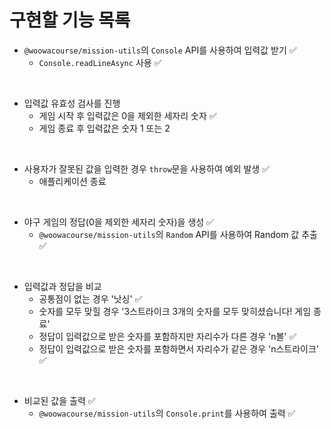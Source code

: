 # 구현할 기능 목록

- `@woowacourse/mission-utils`의 `Console` API를 사용하여 입력값 받기 ✅
  - `Console.readLineAsync` 사용 ✅

 <br/>

- 입력값 유효성 검사를 진행
  - 게임 시작 후 입력값은 0을 제외한 세자리 숫자 ✅
  - 게임 종료 후 입력값은 숫자 1 또는 2

<br/>

- 사용자가 잘못된 값을 입력한 경우 `throw`문을 사용하여 예외 발생 ✅
  - 애플리케이션 종료

 <br/>

- 야구 게임의 정답(0을 제외한 세자리 숫자)을 생성 ✅
  - `@woowacourse/mission-utils`의 `Random` API를 사용하여 Random 값 추출 ✅

 <br/>

- 입력값과 정답을 비교
  - 공통점이 없는 경우 '낫싱' ✅
  - 숫자를 모두 맞힐 경우 '3스트라이크 3개의 숫자를 모두 맞히셨습니다! 게임 종료'
  - 정답이 입력값으로 받은 숫자를 포함하지만 자리수가 다른 경우 'n볼' ✅
  - 정답이 입력값으로 받은 숫자를 포함하면서 자리수가 같은 경우 'n스트라이크' ✅

<br/>

- 비교된 값을 출력 ✅
  - `@woowacourse/mission-utils`의 `Console.print`를 사용하여 출력 ✅
